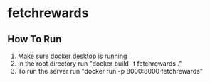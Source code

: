 # fetchrewards

## How To Run

1. Make sure docker desktop is running
2. In the root directory run "docker build -t fetchrewards ."
3. To run the server run "docker run -p 8000:8000 fetchrewards"
